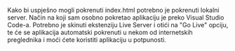 Kako bi uspješno mogli pokrenuti index.html potrebno je pokrenuti lokalni server.
Način na koji sam osobno pokretao aplikaciju je preko Visual Studio Code-a.
Potrebno je skinuti ekstenziju Live Server i otići na "Go Live" opciju, te će
se aplikacija automatski pokrenuti u nekom od internetskih preglednika i moći
ćete koristiti aplikaciju u potpunosti.